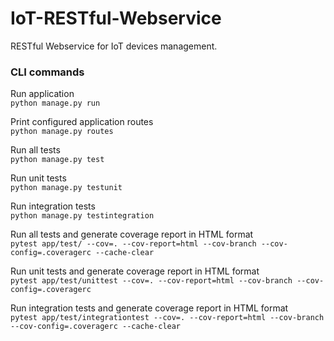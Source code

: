 # IoT-RESTful-Webservice
RESTful Webservice for IoT devices management.

### CLI commands

Run application  
``python manage.py run``

Print configured application routes  
``python manage.py routes``

Run all tests  
``python manage.py test``

Run unit tests  
``python manage.py testunit``

Run integration tests  
``python manage.py testintegration``

Run all tests and generate coverage report in HTML format  
``pytest app/test/ --cov=. --cov-report=html --cov-branch --cov-config=.coveragerc --cache-clear``

Run unit tests and generate coverage report in HTML format  
``pytest app/test/unittest --cov=. --cov-report=html --cov-branch --cov-config=.coveragerc``

Run integration tests and generate coverage report in HTML format  
``pytest app/test/integrationtest --cov=. --cov-report=html --cov-branch --cov-config=.coveragerc --cache-clear``
